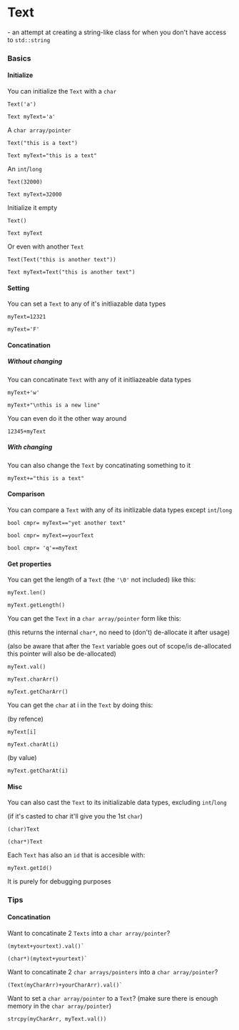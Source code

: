 

# Text
\- an attempt at creating a string-like class for when you don't have access to `std::string`

### Basics

#### Initialize

You can initialize the `Text` with a `char`

    Text('a')

    Text myText='a'

A `char array/pointer`

    Text("this is a text")

    Text myText="this is a text"

An `int`/`long`

    Text(32000)

    Text myText=32000

Initialize it empty

    Text()

    Text myText

Or even with another `Text`

    Text(Text("this is another text"))

    Text myText=Text("this is another text")

#### Setting

You can set a `Text` to any of it's initliazable data types


    myText=12321

    myText='F'

#### Concatination

##### Without changing

You can concatinate `Text` with any of it initliazeable data types

    myText+'w'

    myText+"\nthis is a new line"

You can even do it the other way around

    12345+myText

##### With changing

You can also change the `Text` by concatinating something to it

    myText+="this is a text"

#### Comparison

You can compare a `Text` with any of its initlizable data types except `int`/`long`

    bool cmpr= myText=="yet another text"

    bool cmpr= myText==yourText

    bool cmpr= 'q'==myText

#### Get properties

You can get the length of a `Text` (the `'\0'` not included) like this:

    myText.len()

    myText.getLength()

You can get the `Text` in a `char array/pointer` form like this:

(this returns the internal `char*`, no need to (don't) de-allocate it after usage)

(also be aware that after the `Text` variable goes out of scope/is de-allocated this pointer will also be de-allocated)

    myText.val()

    myText.charArr()

    myText.getCharArr()

You can get the `char` at i in the `Text` by doing this:

(by refence)

    myText[i]

    myText.charAt(i)

(by value)

    myText.getCharAt(i)

#### Misc

You can also cast the `Text` to its initializable data types, excluding `int`/`long`

(if it's casted to char it'll give you the 1st `char`)

    (char)Text

    (char*)Text

Each `Text` has also an `id` that is accesible with:

    myText.getId()

It is purely for debugging purposes


### Tips

#### Concatination

Want to concatinate 2 `Texts` into a `char array/pointer`?

    (mytext+yourtext).val()`

    (char*)(mytext+yourtext)`

Want to concatinate 2 `char arrays/pointers` into a `char array/pointer`?

    (Text(myCharArr)+yourCharArr).val()`

Want to set a `char array/pointer` to a `Text`? (make sure there is enough memory in the `char array/pointer`)

    strcpy(myCharArr, myText.val())



